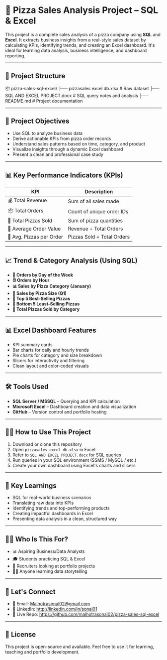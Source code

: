 # 🍕 Pizza Sales Analysis Project – SQL & Excel

This project is a complete sales analysis of a pizza company using **SQL** and **Excel**. It extracts business insights from a real-style sales dataset by calculating KPIs, identifying trends, and creating an Excel dashboard. It's ideal for learning data analysis, business intelligence, and dashboard reporting.

---

## 📁 Project Structure

📦 pizza-sales-sql-excel/
├── pizzasales excel db.xlsx # Raw dataset
├── SQL AND EXCEL PROJECT.docx # SQL query notes and analysis
├── README.md # Project documentation

---

## 🎯 Project Objectives

- Use SQL to analyze business data
- Derive actionable KPIs from pizza order records
- Understand sales patterns based on time, category, and product
- Visualize insights through a dynamic Excel dashboard
- Present a clean and professional case study

---

## 📊 Key Performance Indicators (KPIs)

| KPI | Description |
|-----|-------------|
| 💰 Total Revenue | Sum of all sales made |
| 📦 Total Orders | Count of unique order IDs |
| 🍕 Total Pizzas Sold | Sum of pizza quantities |
| 💸 Average Order Value | Revenue ÷ Total Orders |
| 🍕 Avg. Pizzas per Order | Pizzas Sold ÷ Total Orders |

---

## 📈 Trend & Category Analysis (Using SQL)

- **📅 Orders by Day of the Week**
- **⏰ Orders by Hour**
- **📊 Sales by Pizza Category (January)**
- **📏 Sales by Pizza Size (Q1)**
- **🥇 Top 5 Best-Selling Pizzas**
- **🥄 Bottom 5 Least-Selling Pizzas**
- **📂 Total Pizzas Sold by Category**

---

## 📊 Excel Dashboard Features

- KPI summary cards
- Bar charts for daily and hourly trends
- Pie charts for category and size breakdown
- Slicers for interactivity and filtering
- Clean layout and color-coded visuals

---

## 🛠 Tools Used

- **SQL Server / MSSQL** – Querying and KPI calculation
- **Microsoft Excel** – Dashboard creation and data visualization
- **GitHub** – Version control and portfolio hosting

---

## 👨‍💻 How to Use This Project

1. Download or clone this repository
2. Open `pizzasales excel db.xlsx` in Excel
3. Refer to `SQL AND EXCEL PROJECT.docx` for SQL queries
4. Run queries in your SQL environment (SSMS / MySQL / etc.)
5. Create your own dashboard using Excel's charts and slicers

---

## 📌 Key Learnings

- SQL for real-world business scenarios
- Translating raw data into KPIs
- Identifying trends and top-performing products
- Creating impactful dashboards in Excel
- Presenting data analysis in a clean, structured way

---

## 🙋‍♀️ Who Is This For?

- 📊 Aspiring Business/Data Analysts
- 🎓 Students practicing SQL & Excel
- 💼 Recruiters looking at portfolio projects
- 👨‍🏫 Anyone learning data storytelling

---

## 🤝 Let's Connect

- 📧 Email: Malhotrasonal02@gmail.com  
- 🔗 LinkedIn: http://linkedin.com/in/sonal01
- 🔗 Live Repo: https://github.com/malhotrasonal02/pizza-sales-sql-excel

---

## 📄 License

This project is open-source and available. Feel free to use it for learning, teaching and portfolio development.



